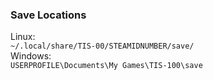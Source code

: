 ### Save Locations
Linux:  
  `~/.local/share/TIS-00/STEAMIDNUMBER/save/`  
Windows:  
  `USERPROFILE\Documents\My Games\TIS-100\save`  
